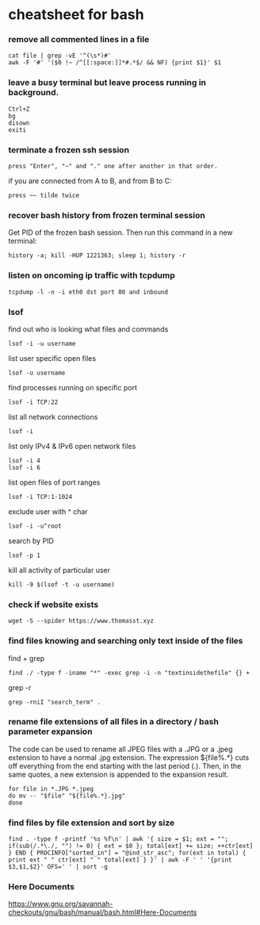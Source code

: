 # cheatsheet for bash

### remove all commented lines in a file

    cat file | grep -vE '^(\s*)#'
    awk -F '#' '($0 !~ /^[[:space:]]*#.*$/ && NF) {print $1}' $1

### leave a busy terminal but leave process running in background.

    Ctrl+Z
    bg
    disown
    exiti

### terminate a frozen ssh session

    press "Enter", "~" and "." one after another in that order.

if you are connected from A to B, and from B to C:

    press ~~ tilde twice

### recover bash history from frozen terminal session

Get PID of the frozen bash session. Then run this command in a new terminal:

    history -a; kill -HUP 1221363; sleep 1; history -r

### listen on oncoming ip traffic with tcpdump

    tcpdump -l -n -i eth0 dst port 80 and inbound

### lsof

find out who is looking what files and commands

    lsof -i -u username

list user specific open files

    lsof -u username

find processes running on specific port

    lsof -i TCP:22

list all network connections

    lsof -i

list only IPv4 & IPv6 open network files

    lsof -i 4
    lsof -i 6

list open files of port ranges

    lsof -i TCP:1-1024

exclude user with ^ char

    lsof -i -u^root

search by PID

    lsof -p 1

kill all activity of particular user

    kill -9 $(lsof -t -u username)

### check if website exists

    wget -S --spider https://www.thomasst.xyz

### find files knowing and searching only text inside of the files

find + grep

    find ./ -type f -iname "*" -exec grep -i -n "textinsidethefile" {} +

grep -r

    grep -rniI "search_term" .

### rename file extensions of all files in a directory / bash parameter expansion

The code can be used to rename all JPEG files with a .JPG or a .jpeg extension
to have a normal .jpg extension. The expression ${file%.*} cuts off everything
from the end starting with the last period (.).
Then, in the same quotes, a new extension is appended to the expansion result.

    for file in *.JPG *.jpeg
    do mv -- "$file" "${file%.*}.jpg"
    done

### find files by file extension and sort by size

    find . -type f -printf '%s %f\n' | awk '{ size = $1; ext = ""; if(sub(/.*\./, "") != 0) { ext = $0 }; total[ext] += size; ++ctr[ext]  } END { PROCINFO["sorted_in"] = "@ind_str_asc"; for(ext in total) { print ext " " ctr[ext] " " total[ext] } }' | awk -F ' ' '{print $3,$1,$2}' OFS=' ' | sort -g

### Here Documents

https://www.gnu.org/savannah-checkouts/gnu/bash/manual/bash.html#Here-Documents

